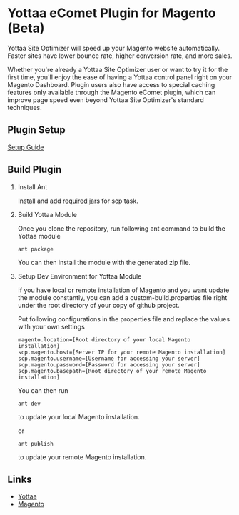 # Yottaa eComet Plugin for Magento (Beta)

Yottaa Site Optimizer will speed up your Magento website automatically.  Faster sites have lower bounce rate, higher conversion rate, and more sales.

Whether you're already a Yottaa Site Optimizer user or want to try it for the first time, you'll enjoy the ease of having a Yottaa control panel right on your Magento Dashboard. Plugin users also have access to special caching features only available through the Magento eComet plugin, which can improve page speed even beyond Yottaa Site Optimizer's standard techniques.

## Plugin Setup ##

[Setup Guide](http://www.yottaa.com/reference-materials/magento-plugin-instructions/)

## Build Plugin ##

1. Install Ant

    Install and add [required jars](http://ant.apache.org/manual/Tasks/scp.html) for scp task.

2. Build Yottaa Module

    Once you clone the repository, run following ant command to build the Yottaa module

    ```
    ant package
    ```

    You can then install the module with the generated zip file.

3. Setup Dev Environment for Yottaa Module

    If you have local or remote installation of Magento and you want update the module constantly, you can add a custom-build.properties file right under the root directory of your copy of github project.

    Put following configurations in the properties file and replace the values with your own settings

    ```
    magento.location=[Root directory of your local Magento installation]
    scp.magento.host=[Server IP for your remote Magento installation]
    scp.magento.username=[Username for accessing your server]
    scp.magento.password=[Password for accessing your server]
    scp.magento.basepath=[Root directory of your remote Magento installation]
    ```

    You can then run

    ```
    ant dev
    ```
    to update your local Magento installation.

    or

    ```
    ant publish
    ```
    to update your remote Magento installation.

## Links ##

* [Yottaa](http://www.yottaa.com)
* [Magento](http://www.magentocommerce.com/)